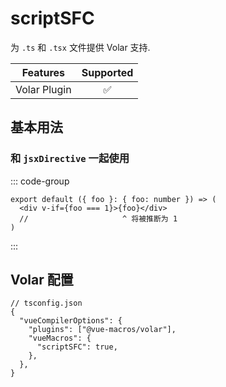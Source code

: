 # scriptSFC <PackageVersion name="@vue-macros/volar" />

<StabilityLevel level="experimental" />

为 `.ts` 和 `.tsx` 文件提供 Volar 支持.

|   Features   |     Supported      |
| :----------: | :----------------: |
| Volar Plugin | :white_check_mark: |

## 基本用法

### 和 `jsxDirective` 一起使用

::: code-group

```tsx [App.tsx]
export default ({ foo }: { foo: number }) => (
  <div v-if={foo === 1}>{foo}</div>
  //                     ^ 将被推断为 1
)
```

:::

## Volar 配置

```jsonc {4,6}
// tsconfig.json
{
  "vueCompilerOptions": {
    "plugins": ["@vue-macros/volar"],
    "vueMacros": {
      "scriptSFC": true,
    },
  },
}
```
